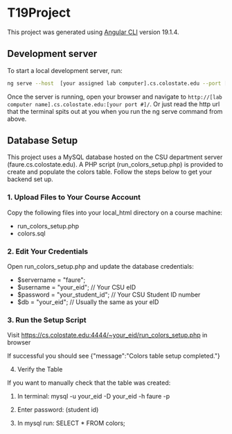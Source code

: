 # T19Project

This project was generated using [Angular CLI](https://github.com/angular/angular-cli) version 19.1.4.

## Development server

To start a local development server, run:

```bash
ng serve --host  [your assigned lab computer].cs.colostate.edu --port [your assigned port #]
```

Once the server is running, open your browser and navigate to `http://[lab computer name].cs.colostate.edu:[your port #]/`. Or just read the http url that the terminal spits out at you when you run the ng serve command from above. 

## Database Setup

This project uses a MySQL database hosted on the CSU department server (faure.cs.colostate.edu). A PHP script (run_colors_setup.php) is provided to create and populate the colors table. Follow the steps below to get your backend set up.

### 1. Upload Files to Your Course Account

Copy the following files into your local_html directory on a course machine:
- run_colors_setup.php
- colors.sql

### 2. Edit Your Credentials

Open run_colors_setup.php and update the database credentials:

- $servername = "faure";
- $username = "your_eid";         // Your CSU eID
- $password = "your_student_id";  // Your CSU Student ID number
- $db = "your_eid";               // Usually the same as your eID

### 3. Run the Setup Script

Visit https://cs.colostate.edu:4444/~your_eid/run_colors_setup.php in browser

If successful you should see {"message":"Colors table setup completed."}

4. Verify the Table 

If you want to manually check that the table was created:

1. In terminal: mysql -u your_eid -D your_eid -h faure -p

2. Enter password: (student id)

3. In mysql run: SELECT * FROM colors;


